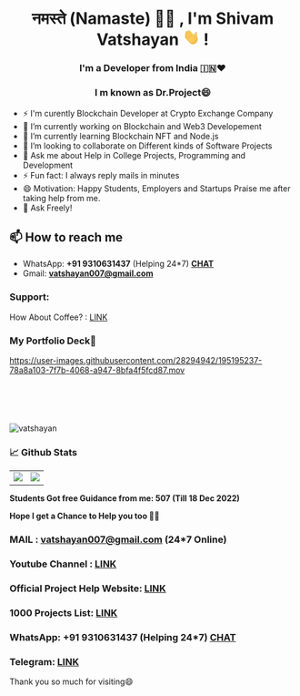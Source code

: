 <h1 align="center"> नमस्ते (Namaste) 🙏🏻 , I'm Shivam Vatshayan <img src="https://raw.githubusercontent.com/ABSphreak/ABSphreak/master/gifs/Hi.gif" width="30px"> ! </h1>
<h3 align="center">I'm a Developer from India 🇮🇳❤</h3>
<h3 align="center">I m known as Dr.Project😄 </h3>

- ⚡  I'm curently Blockchain Developer at Crypto Exchange Company
- 🔭 I’m currently working on Blockchain and Web3 Developement
- 🌱 I’m currently learning Blockchain NFT and Node.js 
- 👯 I’m looking to collaborate on Different kinds of Software Projects
- 💬 Ask me about Help in College Projects, Programming and Development
- ⚡ Fun fact: I always reply mails in minutes
- 😄 Motivation: Happy Students, Employers and Startups Praise me after taking help from me. 
- 🌱 Ask Freely! 

## 📫 How to reach me
-    WhatsApp: **+91 9310631437** (Helping 24*7) **[CHAT](https://wa.me/message/CHWN2AHCPMAZK1)** 
-    Gmail: **vatshayan007@gmail.com**

 <h3 align="left">Support:</h3>
 
 How About Coffee? : [LINK](https://www.buymeacoffee.com/Vatshayan)

### My Portfolio Deck🔭


https://user-images.githubusercontent.com/28294942/195195237-78a8a103-7f7b-4068-a947-8bfa4f5fcd87.mov




<div style="padding: 20px 0px;"><img src="./qwerty.png" alt=""></div>

<p align="left"> <img src="https://komarev.com/ghpvc/?username=vatshayan&label=Profile%20views&color=0e75b6&style=flat" alt="vatshayan" /> </p>



</p>

### 📈 Github Stats

<table width="100%">
  <tr>
    <td>
<img height="180em" src="https://github-readme-stats.vercel.app/api?username=vatshayan&show_icons=true&hide_border=true&theme=prussian"/> </td>
 <td> <img height="180em" src="https://github-readme-stats.vercel.app/api/top-langs/?username=vatshayan&show_icons=true&hide_border=true&layout=compact&langs_count=8&theme=prussian"/> </td>
  </tr>
 <table>
   
   
**Students Got free Guidance from me: 507 (Till 18 Dec 2022)** 

**Hope I get a Chance to Help you too 🙏🙏**

### MAIL : **vatshayan007@gmail.com** (24*7 Online)
   
### Youtube Channel : [LINK](https://youtube.com/channel/UC-fiWBgdArpy9KtC_CO7XrQ)
  
### Official Project Help Website: [LINK](https://www.finalproject.in/)
  
###  1000 Projects List: [LINK](https://www.computer-science-project.in/)  
  
### WhatsApp: **+91 9310631437** (Helping 24*7) **[CHAT](https://wa.me/message/CHWN2AHCPMAZK1)** 

### Telegram: **[LINK](https://t.me/Final_Year_Project_Developer)**  

Thank you so much for visiting😄
